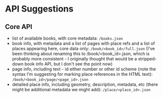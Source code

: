 API Suggestions
===============

Core API
-----------
 * list of available books, with core metadata:
        ```/books.json```
 * book info, with metadata and a list of pages with place refs and a list of places appearing here, core data only:
        ```/book/<book_id>/full.json```
        (I've been thinking about renaming this to /book/<book_id>.json, which is probably more consistent - I originally thought that would be a stripped-down book info API, but I don't see the point now)
 * page info, including text - id either number or other id scheme (note the syntax I'm suggesting for marking place references in the HTML text):
        ```/book/<book_id>/page/<page_id>.json```
 * detailed place info, including geometry, description, metadata, etc (there might be additional metadata we might add):
        ```/place/<place_id>.json```